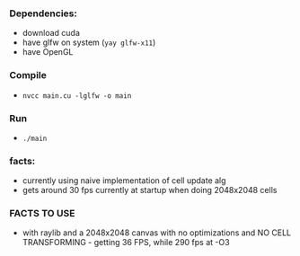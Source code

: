 
### Dependencies: 
- download cuda
- have glfw on system (`yay glfw-x11`)
- have OpenGL

### Compile
- `nvcc main.cu -lglfw -o main`
### Run 
- `./main`


### facts:

- currently using naive implementation of cell update alg
- gets around 30 fps currently at startup when doing 2048x2048 cells


### FACTS TO USE 

- with raylib and a 2048x2048 canvas with no optimizations and NO CELL TRANSFORMING - getting 36 FPS, while 290 fps at -O3
